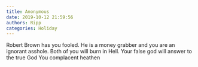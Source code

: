 ```yaml
---
title: Anonymous
date: 2019-10-12 21:59:56
authors: Ripp
categories: Holiday
---
```


 Robert Brown has you fooled.   He is a money grabber and you are an ignorant asshole.   Both of you will burn in Hell.   Your false god will answer to the true God
You complacent heathen